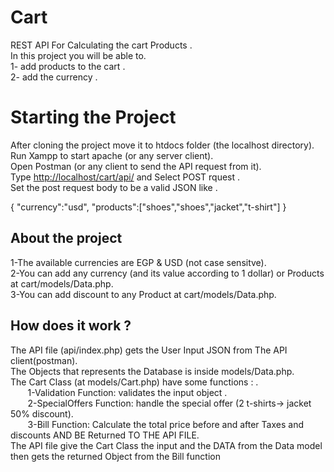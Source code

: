 # Cart
REST API For Calculating the cart Products .<br />
In this project you will be able to.<br />
1- add products to the cart .<br />
2- add the currency .<br />

# Starting the Project

After cloning the project move it to htdocs folder (the localhost directory).<br />
Run Xampp to start apache (or any server client).<br />
Open Postman (or any client to send the API request from it). <br />
Type [http://localhost/cart/api/](http://localhost/cart/api/) and  Select POST rquest .<br />
Set the post request body to be a valid JSON like .<br />

{
    "currency":"usd",
    "products":["shoes","shoes","jacket","t-shirt"]
}
<br />
## About the project

1-The available currencies are EGP & USD (not case sensitve).<br />
2-You can add any currency (and its value according to 1 dollar) or Products at cart/models/Data.php.<br />
3-You can add discount to any Product at cart/models/Data.php.<br />

## How does it work ?
The API file (api/index.php) gets the User Input JSON from The API client(postman).<br />
The Objects that represents the Database is inside models/Data.php.<br />
The Cart Class (at models/Cart.php) have some functions : .<br />
 &nbsp;&nbsp;&nbsp;&nbsp;&nbsp;&nbsp;  1-Validation Function: validates the input object .<br />
 &nbsp;&nbsp;&nbsp;&nbsp;&nbsp;&nbsp;  2-SpecialOffers Function: handle the special offer (2 t-shirts-> jacket 50% discount).<br />
 &nbsp;&nbsp;&nbsp;&nbsp;&nbsp;&nbsp;  3-Bill Function: Calculate the total price before and after Taxes and discounts AND BE Returned TO THE API FILE.<br />
The API file give the Cart Class the input and the DATA from the Data model then  gets the returned Object from the Bill function